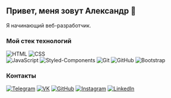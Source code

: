 ## Привет, меня зовут Александр 👋
Я начинающий веб-разработчик.

### Мой стек технологий
![HTML](https://img.shields.io/badge/-HTML-333?style=for-the-badge&logo=html5) ![CSS](https://img.shields.io/badge/-CSS-333?style=for-the-badge&logo=css3&logoColor=blue)  
![JavaScript](https://img.shields.io/badge/-JavaScript-333?style=for-the-badge&logo=javascript)
![Styled-Components]([https://img.shields.io/badge/-Bootstrap-333?style=for-the-badge&logo=Bootstrap](https://img.shields.io/badge/-styledcomponents-333?style=for-the-badge&logo=styledcomponents))
![Git](https://img.shields.io/badge/-Git-333?style=for-the-badge&logo=Git) 
![GitHub](https://img.shields.io/badge/-GitHub-333?style=for-the-badge&logo=GitHub) 
![Bootstrap](https://img.shields.io/badge/-Bootstrap-333?style=for-the-badge&logo=Bootstrap)

### Контакты
[![Telegram](https://img.shields.io/badge/-Telegram-333?style=for-the-badge&logo=telegram&logoColor=27A0D9)](https://t.me/go_phase) [![VK](https://img.shields.io/badge/-VK-333?style=for-the-badge&logo=Vk&logoColor=27A0D9)](https://vk.com/demyanov_an) [![GitHub](https://img.shields.io/badge/-GitHub-333?style=for-the-badge&logo=GitHub&logoColor=fff)](https://github.com/blue-script) [![Instagram](https://img.shields.io/badge/-Instagram-333?style=for-the-badge&logo=instagram&logoColor=B4068E)](https://www.instagram.com/demianov.an) [![LinkedIn](https://img.shields.io/badge/-LinkedIn-333?style=for-the-badge&logo=linkedin&logoColor=blue)](https://www.linkedin.com/in/alexandrdem/)



<!--
**blue-script/blue-script** is a ✨ _special_ ✨ repository because its `README.md` (this file) appears on your GitHub profile.

Here are some ideas to get you started:

- 🔭 I’m currently working on ...
- 🌱 I’m currently learning ...
- 👯 I’m looking to collaborate on ...
- 🤔 I’m looking for help with ...
- 💬 Ask me about ...
- 📫 How to reach me: ...
- 😄 Pronouns: ...
- ⚡ Fun fact: ...
-->
